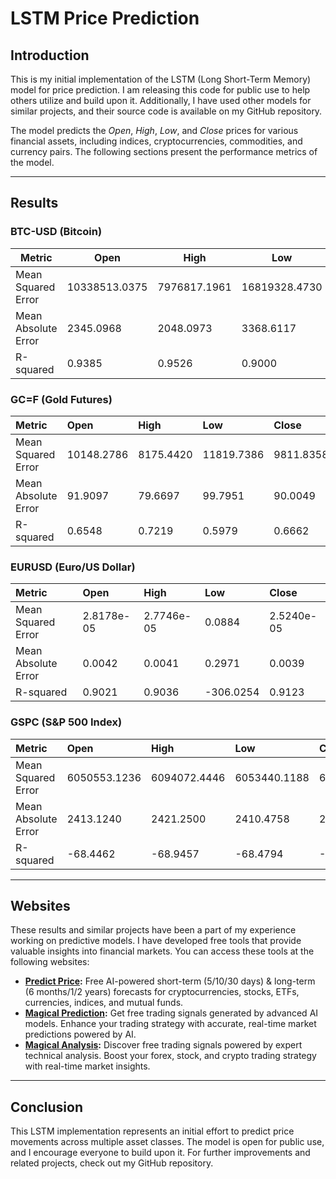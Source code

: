 # **LSTM Price Prediction**

## **Introduction**

This is my initial implementation of the LSTM (Long Short-Term Memory) model for price prediction. I am releasing this code for public use to help others utilize and build upon it. Additionally, I have used other models for similar projects, and their source code is available on my GitHub repository.

The model predicts the *Open*, *High*, *Low*, and *Close* prices for various financial assets, including indices, cryptocurrencies, commodities, and currency pairs. The following sections present the performance metrics of the model.

---

## **Results**

### **BTC-USD (Bitcoin)**

| Metric | Open | High | Low | Close |
| ----- | ----- | ----- | ----- | ----- |
| Mean Squared Error | 10338513.0375 | 7976817.1961 | 16819328.4730 | 9578794.2100 |
| Mean Absolute Error | 2345.0968 | 2048.0973 | 3368.6117 | 2302.3418 |
| R-squared | 0.9385 | 0.9526 | 0.9000 | 0.9431 |

### **GC=F (Gold Futures)**

| Metric | Open | High | Low | Close |
| :---- | :---- | :---- | :---- | :---- |
| Mean Squared Error | 10148.2786 | 8175.4420 | 11819.7386 | 9811.8358 |
| Mean Absolute Error | 91.9097 | 79.6697 | 99.7951 | 90.0049 |
| R-squared | 0.6548 | 0.7219 | 0.5979 | 0.6662 |

### **EURUSD (Euro/US Dollar)**

| Metric | Open | High | Low | Close |
| :---- | :---- | :---- | :---- | :---- |
| Mean Squared Error | 2.8178e-05 | 2.7746e-05 | 0.0884 | 2.5240e-05 |
| Mean Absolute Error | 0.0042 | 0.0041 | 0.2971 | 0.0039 |
| R-squared | 0.9021 | 0.9036 | \-306.0254 | 0.9123 |

### **GSPC (S\&P 500 Index)**

| Metric | Open | High | Low | Close |
| :---- | :---- | :---- | :---- | :---- |
| Mean Squared Error | 6050553.1236 | 6094072.4446 | 6053440.1188 | 6102242.6178 |
| Mean Absolute Error | 2413.1240 | 2421.2500 | 2410.4758 | 2419.9703 |
| R-squared | \-68.4462 | \-68.9457 | \-68.4794 | \-69.0395 |

---

## **Websites**

These results and similar projects have been a part of my experience working on predictive models. I have developed free tools that provide valuable insights into financial markets. You can access these tools at the following websites:

* [**Predict Price**](https://predict-price.com/)**:** Free AI-powered short-term (5/10/30 days) & long-term (6 months/1/2 years) forecasts for cryptocurrencies, stocks, ETFs, currencies, indices, and mutual funds.  
* [**Magical Prediction**](https://magicalprediction.com/)**:** Get free trading signals generated by advanced AI models. Enhance your trading strategy with accurate, real-time market predictions powered by AI.  
* [**Magical Analysis**](https://magicalanalysis.com/)**:** Discover free trading signals powered by expert technical analysis. Boost your forex, stock, and crypto trading strategy with real-time market insights.

---

## **Conclusion**

This LSTM implementation represents an initial effort to predict price movements across multiple asset classes. The model is open for public use, and I encourage everyone to build upon it. For further improvements and related projects, check out my GitHub repository.

